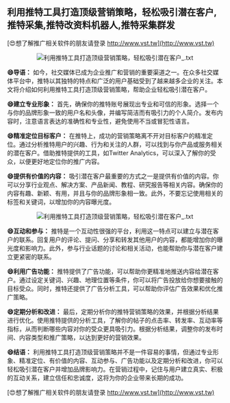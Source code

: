 ## **利用推特工具打造顶级营销策略，轻松吸引潜在客户,推特采集,推特改资料机器人,推特采集群发**

[😍想了解推广相关软件的朋友请登录 http://www.vst.tw](http://www.vst.tw)

 <center><img src="https://vst.tw/MP4/tuiguang/png/1.png" alt="利用推特工具打造顶级营销策略，轻松吸引潜在客户_.txt"></center>

**😄导语：**
如今，社交媒体已成为企业推广和营销的重要渠道之一。在众多社交媒体平台中，推特以其独特的特点和广泛的用户基础受到了越来越多企业的关注。本文将介绍如何利用推特工具打造顶级营销策略，帮助企业轻松吸引潜在客户。

**😄建立专业形象：**
首先，确保你的推特账号展现出专业和可信的形象。选择一个与你的品牌形象一致的用户名和头像，并编写简洁而有吸引力的个人简介。发布内容时，注意语言表达的准确性和专业性，避免使用不当或冒犯性语言。

**😄精准定位目标客户：**
在推特上，成功的营销策略离不开对目标客户的精准定位。通过分析推特用户的兴趣、行为和关注的人群，可以找到与你产品或服务相关的潜在客户。借助推特提供的工具，如Twitter Analytics，可以深入了解你的受众，以便更好地定位你的推广内容。

**😄提供有价值的内容：**
吸引潜在客户最重要的方式之一是提供有价值的内容。你可以分享行业观点、解决方案、产品新闻、教程、研究报告等相关内容。确保你的内容有趣、新颖、有用，并且与你的品牌形象相一致。此外，不要忘记使用相关的标签和关键词，以增加你的内容曝光度。

 <center><img src="https://vst.tw/MP4/tuiguang/png/1.png" alt="利用推特工具打造顶级营销策略，轻松吸引潜在客户_.txt"></center>

**😄互动和参与：**
推特是一个互动性很强的平台，利用这一特点可以建立与潜在客户的联系。回复用户的评论、提问、分享和转发其他用户的内容，都能增加你的曝光度和影响力。此外，参与行业话题的讨论和相关活动，也能帮助你与潜在客户建立更紧密的联系。

**😄利用广告功能：**
推特提供了广告功能，可以帮助你更精准地推送内容给潜在客户。通过设定关键词、兴趣、地理位置等条件，你可以将广告投放给你想要接触的目标受众。同时，推特还提供了广告分析工具，可以帮助你评估广告效果和优化推广策略。

**😄定期分析和改进：**
最后，定期分析你的推特营销策略的效果，并根据分析结果进行优化。使用推特提供的分析工具，了解你的帖子的点击率、转发率、互动率等指标，从而判断哪些内容对你的受众更具吸引力。根据分析结果，调整你的发布时间、内容类型和推广策略，以达到更好的营销效果。

**😄结语：**
利用推特工具打造顶级营销策略并不是一件容易的事情，但通过专业形象、精准定位、有价值的内容、互动参与、广告功能以及定期分析和改进，你可以轻松吸引潜在客户并增加品牌影响力。在营销过程中，记住与用户建立真实、积极的互动关系，建立信任和忠诚度，这将为你的企业带来长期的成功。

[😍想了解推广相关软件的朋友请登录 http://www.vst.tw](http://www.vst.tw)



